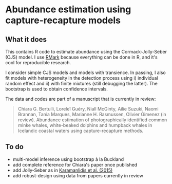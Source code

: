 # Abundance estimation using capture-recapture models

## What it does

This contains R code to estimate abundance using the Cormack-Jolly-Seber (CJS) model. 
I use [RMark](http://www.phidot.org/software/mark/docs/book/pdf/app_3.pdf) because everything can be done in R, 
and it's cool for reproducible research. 

I consider simple CJS models and models with transience. In passing, I also fit models with heterogeneity in the detection process 
using i) individual random effect and ii) with finite mixtures (still debugging the latter). The bootstrap is used to obtain confidence intervals. 

The data and codes are part of a manuscript that is currently in review:
> Chiara G. Bertulli, Loreleï Guéry, Niall McGinty, Ailie Suzuki, Naomi Brannan, Tania Marques, Marianne H. Rasmussen, Olivier Gimenez (in review). Abundance estimation of photographically identified common minke whales, white-beaked dolphins and humpback whales in Icelandic coastal waters using capture-recapture methods. 

## To do

* multi-model inference using bootstrap à la Buckland
* add complete reference for Chiara's paper once published
* add Jolly-Seber as in [Karamanlidis et al. (2015)](https://dl.dropboxusercontent.com/u/23160641/my-pubs/Karamanlidisetal2015-Arcturos.pdf)
* add robust-design using data from papers currently in review

